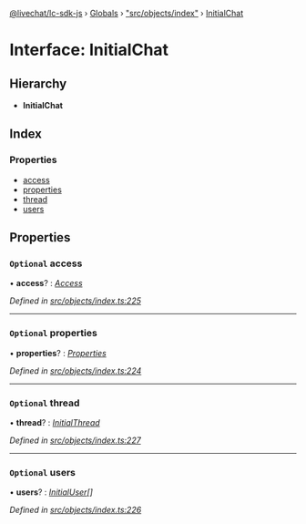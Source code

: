 [@livechat/lc-sdk-js](../README.md) › [Globals](../globals.md) › ["src/objects/index"](../modules/_src_objects_index_.md) › [InitialChat](_src_objects_index_.initialchat.md)

# Interface: InitialChat

## Hierarchy

* **InitialChat**

## Index

### Properties

* [access](_src_objects_index_.initialchat.md#optional-access)
* [properties](_src_objects_index_.initialchat.md#optional-properties)
* [thread](_src_objects_index_.initialchat.md#optional-thread)
* [users](_src_objects_index_.initialchat.md#optional-users)

## Properties

### `Optional` access

• **access**? : *[Access](_src_objects_index_.access.md)*

*Defined in [src/objects/index.ts:225](https://github.com/livechat/lc-sdk-js/blob/8143b05/src/objects/index.ts#L225)*

___

### `Optional` properties

• **properties**? : *[Properties](_src_objects_index_.properties.md)*

*Defined in [src/objects/index.ts:224](https://github.com/livechat/lc-sdk-js/blob/8143b05/src/objects/index.ts#L224)*

___

### `Optional` thread

• **thread**? : *[InitialThread](_src_objects_index_.initialthread.md)*

*Defined in [src/objects/index.ts:227](https://github.com/livechat/lc-sdk-js/blob/8143b05/src/objects/index.ts#L227)*

___

### `Optional` users

• **users**? : *[InitialUser](_src_objects_index_.initialuser.md)[]*

*Defined in [src/objects/index.ts:226](https://github.com/livechat/lc-sdk-js/blob/8143b05/src/objects/index.ts#L226)*
